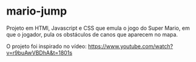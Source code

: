 # mario-jump

Projeto em HTMl, Javascript e CSS que emula o jogo do Super Mario,
em que o jogador, pula os obstáculos de canos que aparecem no mapa.

O projeto foi inspirado no vídeo: https://www.youtube.com/watch?v=r9buAwVBDhA&t=1801s